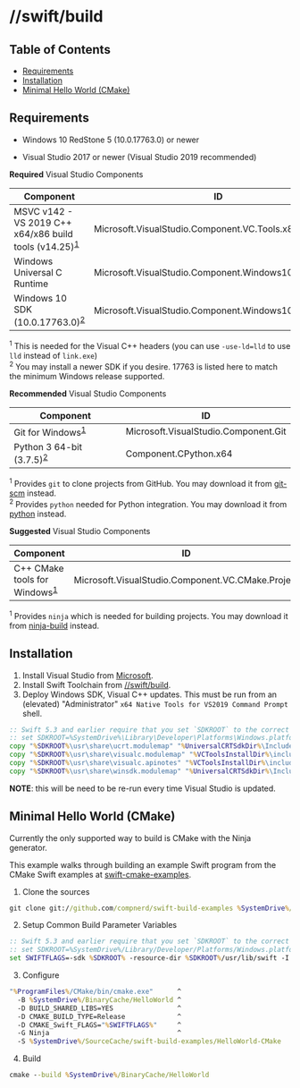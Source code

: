 # **//swift/build**

## Table of Contents

* [Requirements](#requirements)
* [Installation](#installation)
* [Minimal Hello World (CMake)](#minimal-hello-world--cmake-)

## Requirements

- Windows 10 RedStone 5 (10.0.17763.0) or newer

- Visual Studio 2017 or newer (Visual Studio 2019 recommended)

**Required** Visual Studio Components

| Component | ID |
|-----------|----|
| MSVC v142 - VS 2019 C++ x64/x86 build tools (v14.25)<sup>[1](#visual-c)</sup> | Microsoft.VisualStudio.Component.VC.Tools.x86.x64 |
| Windows Universal C Runtime | Microsoft.VisualStudio.Component.Windows10SDK |
| Windows 10 SDK (10.0.17763.0)<sup>[2](#windows-sdk)</sup> | Microsoft.VisualStudio.Component.Windows10SDK.17763 |

<sup><a name="visual-c">1</a></sup> This is needed for the Visual C++ headers (you can use `-use-ld=lld` to use `lld` instead of `link.exe`)<br/>
<sup><a name="windows-sdk">2</a></sup> You may install a newer SDK if you desire. 17763 is listed here to match the minimum Windows release supported.

**Recommended** Visual Studio Components

| Component | ID |
|-----------|----|
| Git for Windows<sup>[1](#windows-git)</sup> | Microsoft.VisualStudio.Component.Git |
| Python 3 64-bit (3.7.5)<sup>[2](#windows-python)</sup> | Component.CPython.x64 |

<sup><a name="windows-git">1</a></sup> Provides `git` to clone projects from GitHub. You may download it from [git-scm](https://git-scm.com/) instead.<br/>
<sup><a name="windows-python">2</a></sup> Provides `python` needed for Python integration. You may download it from [python](https://www.python.org/) instead.<br/>

**Suggested** Visual Studio Components

| Component | ID |
|-----------|----|
| C++ CMake tools for Windows<sup>[1](#windows-cmake)</sup> | Microsoft.VisualStudio.Component.VC.CMake.Project |

<sup><a name="windows-cmake">1</a></sup> Provides `ninja` which is needed for building projects. You may download it from [ninja-build](https://github.com/ninja-build/ninja) instead.<br/>

## Installation

1. Install Visual Studio from [Microsoft](https://visualstudio.microsoft.com).
2. Install Swift Toolchain from [//swift/build](https://compnerd.visualstudio.com/swift-build).
3. Deploy Windows SDK, Visual C++ updates.  This must be run from an (elevated) "Administrator" `x64 Native Tools for VS2019 Command Prompt` shell.

```cmd
:: Swift 5.3 and earlier require that you set `SDKROOT` to the correct value.
:: set SDKROOT=%SystemDrive%\Library\Developer\Platforms\Windows.platform\Developer\SDKs\Windows.sdk
copy "%SDKROOT%\usr\share\ucrt.modulemap" "%UniversalCRTSdkDir%\Include\%UCRTVersion%\ucrt\module.modulemap"
copy "%SDKROOT%\usr\share\visualc.modulemap" "%VCToolsInstallDir%\include\module.modulemap"
copy "%SDKROOT%\usr\share\visualc.apinotes" "%VCToolsInstallDir%\include\visualc.apinotes"
copy "%SDKROOT%\usr\share\winsdk.modulemap" "%UniversalCRTSdkDir%\Include\%UCRTVersion%\um\module.modulemap"
```

**NOTE**: this will be need to be re-run every time Visual Studio is updated.

## Minimal Hello World (CMake)

Currently the only supported way to build is CMake with the Ninja generator.

This example walks through building an example Swift program from the CMake Swift examples at [swift-cmake-examples](https://github.com/compnerd/swift-cmake-examples).

1. Clone the sources

```cmd
git clone git://github.com/compnerd/swift-build-examples %SystemDrive%/SourceCache/swift-build-examples
```

2. Setup Common Build Parameter Variables

```cmd
:: Swift 5.3 and earlier require that you set `SDKROOT` to the correct value.
:: set SDKROOT=%SystemDrive%/Library/Developer/Platforms/Windows.platform/Developer/SDKs/Windows.sdk
set SWIFTFLAGS=-sdk %SDKROOT% -resource-dir %SDKROOT%/usr/lib/swift -I %SDKROOT%/usr/lib/swift -L %SDKROOT%/usr/lib/swift/windows
```

3. Configure

```cmd
"%ProgramFiles%/CMake/bin/cmake.exe"      ^
  -B %SystemDrive%/BinaryCache/HelloWorld ^
  -D BUILD_SHARED_LIBS=YES                ^
  -D CMAKE_BUILD_TYPE=Release             ^
  -D CMAKE_Swift_FLAGS="%SWIFTFLAGS%"     ^
  -G Ninja                                ^
  -S %SystemDrive%/SourceCache/swift-build-examples/HelloWorld-CMake
```

4. Build

```cmd
cmake --build %SystemDrive%/BinaryCache/HelloWorld
```
